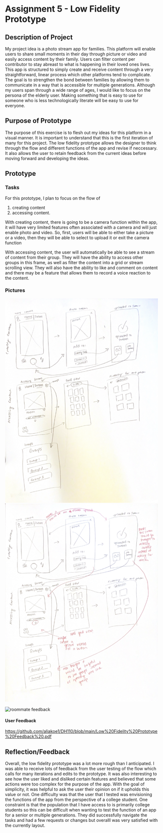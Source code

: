 # Assignment 5 - Low Fidelity Prototype 

## Description of Project 

  My project idea is a photo stream app for families. This platform will enable users to share small moments in their day through picture or video and easily access content by their family. Users can filter content per contributor to stay abreast to what is happening in their loved ones lives. This app is structured to simply create and receive content through a very straightforward, linear process which other platforms tend to complicate. The goal is to strengthen the bond between families by allowing them to communicate in a way that is accessible for multiple generations. Although my users span through a wide range of ages, I would like to focus on the persona of the elderly user. Making something that is easy to use for someone who is less technologically literate will be easy to use for everyone. 

## Purpose of Prototype 

  The purpose of this exercise is to flesh out my ideas for this platform in a visual manner. It is important to understand that this is the first iteration of many for this project. The low fidelity prototype allows the designer to think through the flow and different functions of the app and revise if neccessary. It also allows the user to retain feedback from the current ideas before moving forward and developing the ideas. 
  
## Prototype
### Tasks 
  For this prototype, I plan to focus on the flow of 
  1) creating content 
  2) accessing content. 

With creating content, there is going to be a camera function within the app, it will have very limited features often associated with a camera and will just enable photo and video. So, first, users will be able to either take a picture or a video, then they will be able to select to upload it or exit the camera function 

With accessing content, the user will automatically be able to see a stream of content from their group. They will have the ability to access other groups in this frame, as well as filter the content into a grid or stream scrolling view. They will also have the ability to like and comment on content and there may be a feature that allows them to record a voice reaction to the content. 

### Pictures 
![lo -fidelity prototype](https://github.com/aliakoe1/DH110/blob/main/a5/lofi1.png)
![feedback](https://github.com/aliakoe1/DH110/blob/main/a5/lofif.png)

![roommate feedback]()

#### User Feedback 
https://github.com/aliakoe1/DH110/blob/main/Low%20Fidelity%20Prototype%20Feedback%20.pdf


## Reflection/Feedback 

Overall, the low fidelity prototype was a lot more rough than I anticipated. I was able to receive lots of feedback from the user testing of the flow which calls for many iterations and edits to the prototype. It was also interesting to see how the user liked and disliked certain features and believed that some actions were too complex for the purpose of the app. With the goal of simplicity, it was helpful to ask the user their opinion on if it upholds this value or not. One difficulty was that the user that I tested was envisioning the functions of the app from the perspective of a college student. One constraint is that the population that I have access to is primarily college students so this can be difficult when wanting to test the function of an app for a senior or multiple generations. They did successfully navigate the tasks and had a few requests or changes but overalll was very satisfied with the currently layout. 

